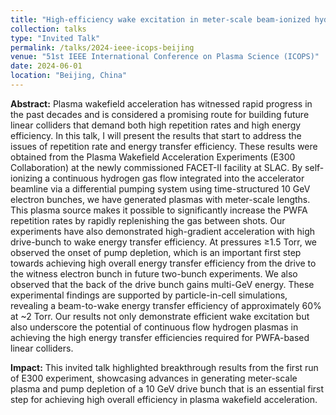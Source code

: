 ```yaml
---
title: "High-efficiency wake excitation in meter-scale beam-ionized hydrogen plasmas at FACET-II"
collection: talks
type: "Invited Talk"
permalink: /talks/2024-ieee-icops-beijing
venue: "51st IEEE International Conference on Plasma Science (ICOPS)"
date: 2024-06-01
location: "Beijing, China"
---
```


**Abstract:** Plasma wakefield acceleration has witnessed rapid progress in the past decades and is considered a promising route for building future linear colliders that demand both high repetition rates and high energy efficiency. In this talk, I will present the results that start to address the issues of repetition rate and energy transfer efficiency. These results were obtained from the Plasma Wakefield Acceleration Experiments (E300 Collaboration) at the newly commissioned FACET-II facility at SLAC. By self-ionizing a continuous hydrogen gas flow integrated into the accelerator beamline via a differential pumping system using time-structured 10 GeV electron bunches, we have generated plasmas with meter-scale lengths. This plasma source makes it possible to significantly increase the PWFA repetition rates by rapidly replenishing the gas between shots. Our experiments have also demonstrated high-gradient acceleration with high drive-bunch to wake energy transfer efficiency. At pressures ≥1.5 Torr, we observed the onset of pump depletion, which is an important first step towards achieving high overall energy transfer efficiency from the drive to the witness electron bunch in future two-bunch experiments. We also observed that the back of the drive bunch gains multi-GeV energy. These experimental findings are supported by particle-in-cell simulations, revealing a beam-to-wake energy transfer efficiency of approximately 60% at ~2 Torr. Our results not only demonstrate efficient wake excitation but also underscore the potential of continuous flow hydrogen plasmas in achieving the high energy transfer efficiencies required for PWFA-based linear colliders.

**Impact:** This invited talk highlighted breakthrough results from the first run of E300 experiment, showcasing advances in generating meter-scale plasma and pump depletion of a 10 GeV drive bunch that is an essential first step for achieving high overall efficiency in plasma wakefield acceleration.
